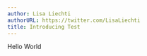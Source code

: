 ```yaml
---
author: Lisa Liechti
authorURL: https://twitter.com/LisaLiechti
title: Introducing Test
---
```


Hello World
